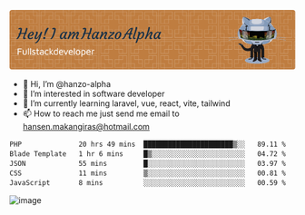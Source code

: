 ![Header](./github-header-image.png)

- 👋 Hi, I’m @hanzo-alpha
- 👀 I’m interested in software developer
- 🌱 I’m currently learning laravel, vue, react, vite, tailwind
- 📫 How to reach me just send me email to hansen.makangiras@hotmail.com 

<!---
hanzo-alpha/hanzo-alpha is a ✨ special ✨ repository because its `README.md` (this file) appears on your GitHub profile.
You can click the Preview link to take a look at your changes.
--->

<!--START_SECTION:waka-->

```txt
PHP              20 hrs 49 mins  ██████████████████████▒░░   89.11 %
Blade Template   1 hr 6 mins     █▒░░░░░░░░░░░░░░░░░░░░░░░   04.72 %
JSON             55 mins         █░░░░░░░░░░░░░░░░░░░░░░░░   03.97 %
CSS              11 mins         ▒░░░░░░░░░░░░░░░░░░░░░░░░   00.81 %
JavaScript       8 mins          ░░░░░░░░░░░░░░░░░░░░░░░░░   00.59 %
```

<!--END_SECTION:waka-->

![image](https://github.com/hanzo-alpha/hanzo-alpha/assets/111342797/c4bd2977-6123-4017-8652-6e166259b484)

